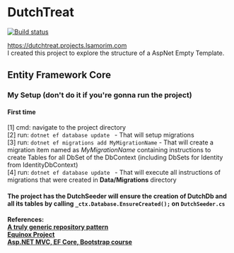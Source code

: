 # DutchTreat

[![Build status](https://build.appcenter.ms/v0.1/apps/b25abc42-dd80-4d66-9f78-ba740b701d87/branches/master/badge)](https://appcenter.ms)

https://dutchtreat.projects.lsamorim.com <br>
I created this project to explore the structure of a AspNet Empty Template.

## Entity Framework Core

### My Setup (don't do it if you're gonna run the project)

#### First time
[1] cmd: navigate to the project directory <br>
[2] run: ```dotnet ef database update ``` - That will setup migrations <br>
[3] run: ```dotnet ef migrations add MyMigrationName``` - That will create a migration item named as *MyMigrationName* containing instructions to create Tables for all DbSet of the DbContext (including DbSets for Identity from IdentityDbContext) <br>
[4] run: ```dotnet ef database update ``` - That will execute all instructions of migrations that were created in **Data/Migrations** directory

#### The project has the DutchSeeder will ensure the creation of DutchDb and all its tables by calling ```_ctx.Database.EnsureCreated();``` on ```DutchSeeder.cs```

**References:** <br>
[**A truly generic repository pattern**](https://cpratt.co/truly-generic-repository/) <br>
[**Equinox Project**](https://github.com/EduardoPires/EquinoxProject) <br>
[**Asp.NET MVC, EF Core, Bootstrap course**](https://app.pluralsight.com/library/courses/aspnetcore-mvc-efcore-bootstrap-angular-web/table-of-contents) <br>

